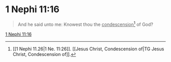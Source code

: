 # 1 Nephi 11:16

> And he said unto me: Knowest thou the <u>condescension</u>[^a] of God?

[1 Nephi 11:16](https://www.churchofjesuschrist.org/study/scriptures/bofm/1-ne/11?lang=eng&id=p16#p16)


[^a]: [[1 Nephi 11.26|1 Ne. 11:26]]. [[Jesus Christ, Condescension of|TG Jesus Christ, Condescension of]].  
